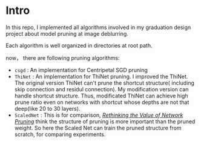 # Intro

In this repo, I implemented all algorithms involved in my graduation design project about model pruning at image deblurring.

Each algorithm is well organized in directories at root path.

now， there are following pruning algorithms:

- `csgd` : An implementation for Centripetal SGD pruning
- `ThiNet` : An implementation for ThiNet pruning. I improved the ThiNet. The original version ThiNet can't prune the shortcut structure( including skip connection and residul connection). My modification version can handle shortcut structure. Thus, modificated ThiNet can achieve high prune ratio even on networks with shortcut whose depths are not that deep(like 20 to 30 layers).
- `ScaledNet` : This is for comparison,  [*Rethinking the Value of Network Pruning*](https://arxiv.org/abs/1810.05270) think the structure of pruning is more important than the pruned weight. So here the Scaled Net can train the pruned structure from scratch, for comparing experiments.
